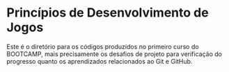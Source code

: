 # Princípios de Desenvolvimento de Jogos

Este é o diretório para os códigos produzidos no primeiro curso do BOOTCAMP, mais precisamente os desafios de projeto para verificação do progresso quanto os aprendizados relacionados ao Git e GitHub.
